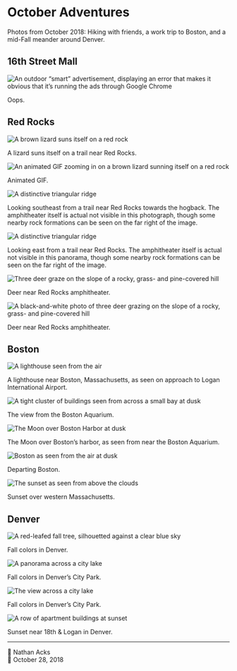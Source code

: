 # October Adventures

Photos from October 2018: Hiking with friends, a work trip to Boston, and a mid-Fall meander around Denver.

## 16th Street Mall

![An outdoor “smart” advertisement, displaying an error that makes it obvious that it’s running the ads through Google Chrome](assets/36a01e704064a1dcae02e200ac272017.webp)

Oops.

## Red Rocks

![A brown lizard suns itself on a red rock](assets/9733d45216328b7b6ea920c03d900e0f.webp)

A lizard suns itself on a trail near Red Rocks.

![An animated GIF zooming in on a brown lizard sunning itself on a red rock](assets/6e2b9ce080dedf917d001c97acc977d8.webp)

Animated GIF.

![A distinctive triangular ridge](assets/c42a9204a80a23e889759052c65b544c.webp)

Looking southeast from a trail near Red Rocks towards the hogback. The amphitheater itself is actual not visible in this photograph, though some nearby rock formations can be seen on the far right of the image.

![A distinctive triangular ridge](assets/0978900ded5b8e32f336576d2500af53.webp)

Looking east from a trail near Red Rocks. The amphitheater itself is actual not visible in this panorama, though some nearby rock formations can be seen on the far right of the image.

![Three deer graze on the slope of a rocky, grass- and pine-covered hill](assets/2e5c3f2d339f12b21a47abb47d663fad.webp)

Deer near Red Rocks amphitheater.

![A black-and-white photo of three deer grazing on the slope of a rocky, grass- and pine-covered hill](assets/0220962c9f7f417802c6bac46b52e763.webp)

Deer near Red Rocks amphitheater.

## Boston

![A lighthouse seen from the air](assets/7328dad2eed603b37975e4749668879b.webp)

A lighthouse near Boston, Massachusetts, as seen on approach to Logan International Airport.

![A tight cluster of buildings seen from across a small bay at dusk](assets/84c5ec20274176d24913361e249b726c.webp)

The view from the Boston Aquarium.

![The Moon over Boston Harbor at dusk](assets/9cc37c5d7a5c911a3968f0907424f93b.webp)

The Moon over Boston’s harbor, as seen from near the Boston Aquarium.

![Boston as seen from the air at dusk](assets/4389557f1875a7a5bb8cbda24cbdd0ab.webp)

Departing Boston.

![The sunset as seen from above the clouds](assets/69024ab9cfc64224bd037f0e946154b8.webp)

Sunset over western Massachusetts.

## Denver

![A red-leafed fall tree, silhouetted against a clear blue sky](assets/7114a10e52091e0330417367c8b0d07e.webp)

Fall colors in Denver.

![A panorama across a city lake](assets/5df7475cba9ca7a1f737225ea106b5a3.webp)

Fall colors in Denver’s City Park.

![The view across a city lake](assets/51a2acfe23c69995aed0ccf6b41f8128.webp)

Fall colors in Denver’s City Park.

![A row of apartment buildings at sunset](assets/4f884ca37b514159b3700e0adfa8b87f.webp)

Sunset near 18th & Logan in Denver.

- - - -

👤 Nathan Acks  
📅 October 28, 2018
